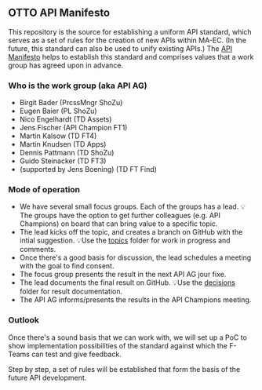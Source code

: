 ## OTTO API Manifesto

This repository is the source for establishing a uniform API standard, which serves as a set of rules for the creation of new APIs within MA-EC.
(In the future, this standard can also be used to unify existing APIs.)
The [API Manifesto](/manifesto.md) helps to establish this standard and comprises values that a work group has agreed upon in advance.

### Who is the work group (aka API AG)

* Birgit Bader (PrcssMngr ShoZu)
* Eugen Baier (PL ShoZu)
* Nico Engelhardt (TD Assets)
* Jens Fischer (API Champion FT1)
* Martin Kalsow (TD FT4)
* Martin Knudsen (TD Apps)
* Dennis Pattmann (TD ShoZu)
* Guido Steinacker (TD FT3)
* (supported by Jens Boening) (TD FT Find)

### Mode of operation

- We have several small focus groups. Each of the groups has a lead. 💡The groups have the option to get further colleagues (e.g. API Champions) on board that can bring value to a specific topic.
- The lead kicks off the topic, and creates a branch on GitHub with the intial suggestion.
💡Use the [topics](https://github.com/otto-ec/ottoapi_manifest/tree/master/topics) folder for work in progress and comments.
- Once there's a good basis for discussion, the lead schedules a meeting with the goal to find consent.
- The focus group presents the result in the next API AG jour fixe.
- The lead documents the final result on GitHub.
💡Use the [decisions](https://github.com/otto-ec/ottoapi_manifest/tree/master/decisions) folder for result documentation.
- The API AG informs/presents the results in the API Champions meeting.

### Outlook

Once there's a sound basis that we can work with, we will set up a PoC to show implementation possibilities of the standard against which the F-Teams can test and give feedback.

Step by step, a set of rules will be established that form the basis of the future API development.
